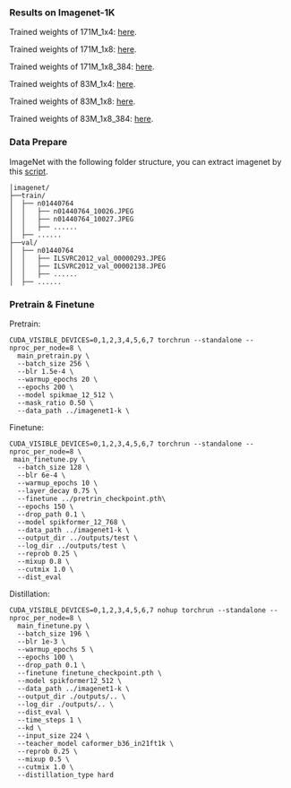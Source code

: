 ### Results on Imagenet-1K

Trained weights of 171M_1x4: [here](https://drive.google.com/file/d/1sJAjirbjVaB7gLSybvy2Xz2wwQl6gZk7/view?usp=sharing).

Trained weights of 171M_1x8: [here](https://drive.google.com/file/d/18bcS2jQD41JyoJAW9lhZOkTgUb79uShf/view?usp=sharing).

Trained weights of  171M_1x8_384: [here](https://drive.google.com/file/d/1ooNGJRTi869e0ApZm8Oc84Mq02uXXyA8/view?usp=sharing).


Trained weights of 83M_1x4: [here]().

Trained weights of 83M_1x8: [here]().

Trained weights of  83M_1x8_384: [here]().

### Data Prepare

ImageNet with the following folder structure, you can extract imagenet by this [script](https://gist.github.com/BIGBALLON/8a71d225eff18d88e469e6ea9b39cef4).

```shell
│imagenet/
├──train/
│  ├── n01440764
│  │   ├── n01440764_10026.JPEG
│  │   ├── n01440764_10027.JPEG
│  │   ├── ......
│  ├── ......
├──val/
│  ├── n01440764
│  │   ├── ILSVRC2012_val_00000293.JPEG
│  │   ├── ILSVRC2012_val_00002138.JPEG
│  │   ├── ......
│  ├── ......
```

### Pretrain & Finetune

Pretrain:

```shell
CUDA_VISIBLE_DEVICES=0,1,2,3,4,5,6,7 torchrun --standalone --nproc_per_node=8 \
  main_pretrain.py \
  --batch_size 256 \
  --blr 1.5e-4 \
  --warmup_epochs 20 \
  --epochs 200 \
  --model spikmae_12_512 \
  --mask_ratio 0.50 \
  --data_path ../imagenet1-k \
```

Finetune:

```shell
CUDA_VISIBLE_DEVICES=0,1,2,3,4,5,6,7 torchrun --standalone --nproc_per_node=8 \
 main_finetune.py \
  --batch_size 128 \
  --blr 6e-4 \
  --warmup_epochs 10 \
  --layer_decay 0.75 \
  --finetune ../pretrin_checkpoint.pth\
  --epochs 150 \
  --drop_path 0.1 \
  --model spikformer_12_768 \
  --data_path ../imagenet1-k \
  --output_dir ../outputs/test \
  --log_dir ../outputs/test \
  --reprob 0.25 \
  --mixup 0.8 \
  --cutmix 1.0 \
  --dist_eval
```

Distillation:
```shell
CUDA_VISIBLE_DEVICES=0,1,2,3,4,5,6,7 nohup torchrun --standalone --nproc_per_node=8 \
  main_finetune.py \
  --batch_size 196 \
  --blr 1e-3 \
  --warmup_epochs 5 \
  --epochs 100 \
  --drop_path 0.1 \
  --finetune finetune_checkpoint.pth \
  --model spikformer12_512 \
  --data_path ../imagenet1-k \
  --output_dir ./outputs/.. \
  --log_dir ./outputs/.. \
  --dist_eval \
  --time_steps 1 \
  --kd \
  --input_size 224 \
  --teacher_model caformer_b36_in21ft1k \
  --reprob 0.25 \
  --mixup 0.5 \
  --cutmix 1.0 \
  --distillation_type hard 
```




